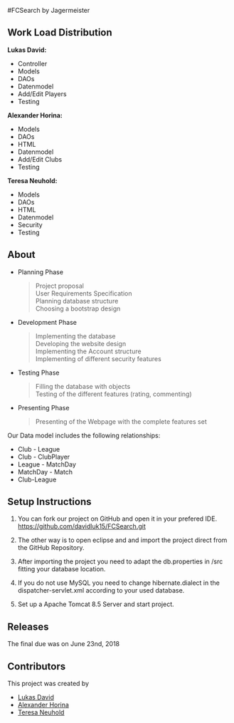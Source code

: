 #FCSearch
by Jagermeister

## Work Load Distribution  

**Lukas David:**   

* Controller
* Models
* DAOs
* Datenmodel
* Add/Edit Players
* Testing

**Alexander Horina:**  
  
* Models
* DAOs
* HTML
* Datenmodel
* Add/Edit Clubs
* Testing

**Teresa Neuhold:**  
  
* Models
* DAOs
* HTML
* Datenmodel
* Security
* Testing

## About

* Planning Phase  
	> Project proposal  
	> User Requirements Specification  
	> Planning database structure  
	> Choosing a bootstrap design    
 
 
* Development Phase  
	> Implementing the database  
	> Developing the website design  
	> Implementing the Account structure  
	> Implementing of different security features


* Testing Phase  
	> Filling the database with objects  
	> Testing of the different features (rating, commenting)  
   
   
* Presenting Phase  
	> Presenting of the Webpage with the complete features set  


Our Data model includes the following relationships:  
* Club - League
* Club - ClubPlayer
* League - MatchDay
* MatchDay - Match
* Club-League


## Setup Instructions

1. You can fork our project on GitHub and open it in your prefered IDE.  
<a href="https://github.com/davidluk15/FCSearch.git">https://github.com/davidluk15/FCSearch.git</a>

2. The other way is to open eclipse and and import the project direct from the GitHub Repository.

3. After importing the project you need to adapt the db.properties in /src fitting your database location. 

4. If you do not use MySQL you need to change hibernate.dialect in the dispatcher-servlet.xml according to your used database. 

5. Set up a Apache Tomcat 8.5 Server and start project. 

## Releases

The final due was on June 23nd, 2018

## Contributors

This project was created by
* <a href="https://github.com/davidluk15">Lukas David</a>
* <a href="https://github.com/horinaal15">Alexander Horina</a>
* <a href="https://github.com/tneuhold">Teresa Neuhold</a>
